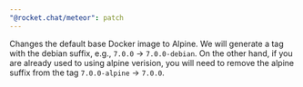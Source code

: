 ```yaml
---
"@rocket.chat/meteor": patch
---
```



 Changes the default base Docker image to Alpine. We will generate a tag with the debian suffix, e.g., `7.0.0` -> `7.0.0-debian`. On the other hand, if you are already used to using alpine verision, you will need to remove the alpine suffix from the tag `7.0.0-alpine` -> `7.0.0`.
